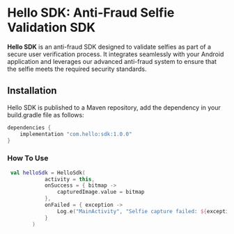 # Hello SDK: Anti-Fraud Selfie Validation SDK

**Hello SDK** is an anti-fraud SDK designed to validate selfies as part of a secure user verification process. It integrates seamlessly with your Android application and leverages our advanced anti-fraud system to ensure that the selfie meets the required security standards.

## Installation

Hello SDK is published to a Maven repository, add the dependency in your build.gradle file as follows:

```groovy
dependencies {
    implementation "com.hello:sdk:1.0.0"
}
```
### How To Use

```kotlin
 val helloSdk = HelloSdk(
            activity = this,
            onSuccess = { bitmap ->
                capturedImage.value = bitmap
            },
            onFailed = { exception ->
                Log.e("MainActivity", "Selfie capture failed: ${exception.message}")
            }
        )
```